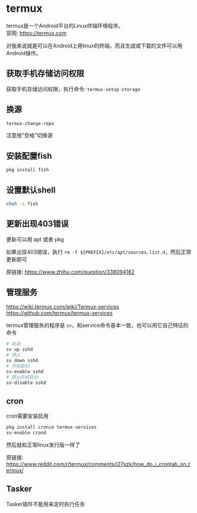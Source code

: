 # termux

termux是一个Android平台的Linux终端环境程序。  
官网: https://termux.com  

对我来说就是可以在Android上用linux的终端，而且生成或下载的文件可以用Android操作。  

## 获取手机存储访问权限
获取手机存储访问权限，执行命令: `termux-setup-storage`  

## 换源
```bash
termux-change-repo
```
注意按"空格"切换源  

## 安装配置fish
```bash
pkg install fish
```

## 设置默认shell
```bash
chsh -s fish
```

## 更新出现403错误
更新可以用 apt 或者 pkg  

如果出现403错误，执行 `rm -f ${PREFIX}/etc/apt/sources.list.d`，然后正常更新即可

原链接: https://www.zhihu.com/question/338094182  

## 管理服务
https://wiki.termux.com/wiki/Termux-services  
https://github.com/termux/termux-services  

termux管理服务的程序是 `sv`，和service命令基本一致，也可以用它自己特征的命令  

```bash
# 启动
sv up sshd
# 停止
sv down sshd
# 开机启动
sv-enable sshd
# 禁止开机启动
sv-disable sshd
```

## cron
cron需要安装启用  
```r
pkg install cronie termux-services
sv-enable crond
```
然后就和正常linux发行版一样了  

原链接: https://www.reddit.com/r/termux/comments/i27szk/how_do_i_crontab_on_termux/  

## Tasker
Tasker插件不能用来定时执行任务  
